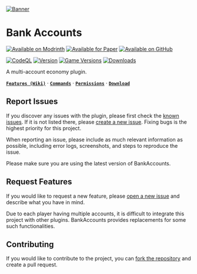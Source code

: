 [![Banner](https://i.ibb.co/2yFTQ8X/banner-optimised.png)](https://modrinth.com/plugin/Dc8RS2En/)

# Bank Accounts
[![Available on Modrinth](https://cdn.jsdelivr.net/npm/@intergrav/devins-badges@3/assets/compact/available/modrinth_vector.svg)](https://modrinth.com/plugin/Dc8RS2En)
[![Available for Paper](https://cdn.jsdelivr.net/npm/@intergrav/devins-badges@3/assets/compact/supported/paper_vector.svg)](https://papermc.io/software/paper)
[![Available on GitHub](https://cdn.jsdelivr.net/npm/@intergrav/devins-badges@3/assets/compact/available/github_vector.svg)](https://github.com/cloudnode-pro/BankAccounts/)

[![CodeQL](https://github.com/cloudnode-pro/BankAccounts/actions/workflows/codeql.yml/badge.svg)](https://github.com/cloudnode-pro/BankAccounts/actions/workflows/codeql.yml)
[![Version](https://img.shields.io/modrinth/v/Dc8RS2En)](https://modrinth.com/plugin/Dc8RS2En/)
[![Game Versions](https://img.shields.io/modrinth/game-versions/Dc8RS2En)](https://modrinth.com/plugin/Dc8RS2En/)
[![Downloads](https://img.shields.io/modrinth/dt/Dc8RS2En)](https://modrinth.com/plugin/Dc8RS2En/)

A multi-account economy plugin.

[**`Features (Wiki)`**](https://github.com/cloudnode-pro/BankAccounts/wiki)
&middot; [**`Commands`**](https://github.com/cloudnode-pro/BankAccounts/wiki/Commands)
&middot; [**`Permissions`**](https://github.com/cloudnode-pro/BankAccounts/wiki/Permissions)
&middot; [**`Download`**](https://modrinth.com/plugin/Dc8RS2En/version/latest)

## Report Issues
If you discover any issues with the plugin, please first check the [known issues](https://github.com/cloudnode-pro/BankAccounts/issues?q=is%3Aopen+is%3Aissue+label%3Abug). If it is not listed there, please [create a new issue](https://github.com/cloudnode-pro/BankAccounts/issues/new?labels=bug). Fixing bugs is the highest priority for this project.

When reporting an issue, please include as much relevant information as possible, including error logs, screenshots, and steps to reproduce the issue.

Please make sure you are using the latest version of BankAccounts.

## Request Features
If you would like to request a new feature, please [open a new issue](https://github.com/cloudnode-pro/BankAccounts/issues/new) and describe what you have in mind.

Due to each player having multiple accounts, it is difficult to integrate this project with other plugins. BankAccounts provides replacements for some such functionalities.

## Contributing
If you would like to contribute to the project, you can [fork the repository](https://github.com/cloudnode-pro/BankAccounts/fork) and create a pull request.
